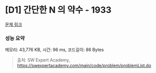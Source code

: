 # [D1] 간단한 N 의 약수 - 1933 

[문제 링크](https://swexpertacademy.com/main/code/problem/problemDetail.do?contestProbId=AV5PhcWaAKIDFAUq) 

### 성능 요약

메모리: 43,776 KB, 시간: 96 ms, 코드길이: 86 Bytes



> 출처: SW Expert Academy, https://swexpertacademy.com/main/code/problem/problemList.do